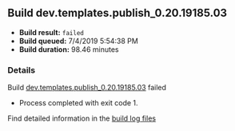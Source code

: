 ## Build dev.templates.publish_0.20.19185.03
- **Build result:** `failed`
- **Build queued:** 7/4/2019 5:54:38 PM
- **Build duration:** 98.46 minutes
### Details
Build [dev.templates.publish_0.20.19185.03](https://winappstudio.visualstudio.com/web/build.aspx?pcguid=a4ef43be-68ce-4195-a619-079b4d9834c2&builduri=vstfs%3a%2f%2f%2fBuild%2fBuild%2f29126) failed

+ Process completed with exit code 1.

Find detailed information in the [build log files](https://uwpctdiags.blob.core.windows.net/buildlogs/dev.templates.publish_0.20.19185.03_logs.zip)
